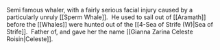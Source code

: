 Semi famous whaler, with a fairly serious facial injury caused by a particularly unruly [[Sperm Whale]].  He used to sail out of [[Aramath]] before the [[Whales]] were hunted out of the [[4-Sea of Strife (W)|Sea of Strife]].  Father of, and gave her the name [[Gianna Zarina Celeste Roisin|Celeste]].
